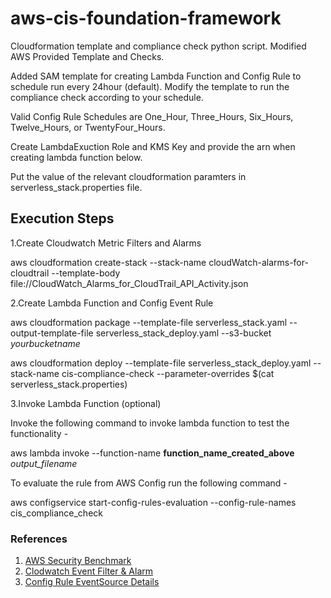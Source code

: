 # aws-cis-foundation-framework
Cloudformation template and compliance check python script. Modified AWS Provided Template and Checks.

Added SAM template for creating Lambda Function and Config Rule to schedule run every 24hour (default). Modify the template to run the compliance check according to your schedule. 

Valid Config Rule Schedules are One_Hour, Three_Hours, Six_Hours, Twelve_Hours, or TwentyFour_Hours.

Create LambdaExuction Role and KMS Key and provide the arn when creating lambda function below. 

Put the value of the relevant cloudformation paramters in serverless_stack.properties file.

## Execution Steps

1.Create Cloudwatch Metric Filters and Alarms 

aws cloudformation create-stack --stack-name cloudWatch-alarms-for-cloudtrail --template-body file://CloudWatch_Alarms_for_CloudTrail_API_Activity.json


2.Create Lambda Function and Config Event Rule


aws cloudformation package --template-file serverless_stack.yaml --output-template-file serverless_stack_deploy.yaml --s3-bucket *yourbucketname*

aws cloudformation deploy --template-file serverless_stack_deploy.yaml --stack-name cis-compliance-check --parameter-overrides  $(cat serverless_stack.properties)


3.Invoke Lambda Function (optional)

Invoke the following command to invoke lambda function to test the functionality - 

aws lambda invoke --function-name **function_name_created_above** *output_filename*

To evaluate the rule from AWS Config run the following command -

aws configservice start-config-rules-evaluation --config-rule-names cis_compliance_check


### References

1. [AWS Security Benchmark](https://github.com/awslabs/aws-security-benchmark/)
2. [Clodwatch Event Filter & Alarm](http://docs.aws.amazon.com/awscloudtrail/latest/userguide/cloudwatch-alarms-for-cloudtrail.html)
2. [Config Rule EventSource Details](http://docs.aws.amazon.com/AWSCloudFormation/latest/UserGuide/aws-properties-config-configrule-source-sourcedetails.html)